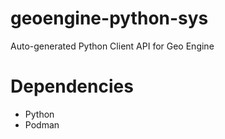 # geoengine-python-sys

Auto-generated Python Client API for Geo Engine

# Dependencies

- Python
- Podman
